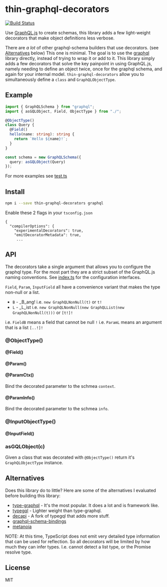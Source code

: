 # thin-graphql-decorators

[![Build Status](https://travis-ci.org/smallhelm/thin-graphql-decorators.svg)](https://travis-ci.org/smallhelm/thin-graphql-decorators)

Use [GraphQL.js](https://graphql.org/graphql-js/) to create schemas, this library adds a few light-weight decorators that make object definitions less verbose.

There are _a lot_ of other graphql-schema builders that use decorators. (see [Alternatives](#alternatives) below) This one is minimal. The goal is to use the [graphql](https://graphql.org/graphql-js/) library directly, instead of trying to wrap it or add to it. This library simply adds a few decorators that solve the key painpoint in using GraphQL.js, namely needing to define an object twice, once for the graphql schema, and again for your internal model. `thin-graphql-decorators` allow you to simultaneously define a `class` and `GraphQLObjectType`.

## Example

```ts
import { GraphQLSchema } from "graphql";
import { asGQLObject, Field, ObjectType } from "./";

@ObjectType()
class Query {
  @Field()
  hello(name: string): string {
    return `Hello ${name}!`;
  }
}

const schema = new GraphQLSchema({
  query: asGQLObject(Query)
});
```

For more examples see [test.ts](https://github.com/smallhelm/thin-graphql-decorators/blob/master/test.ts)

## Install

```sh
npm i --save thin-graphql-decorators graphql
```

Enable these 2 flags in your `tsconfig.json`

```
{
  "compilerOptions": {
    "experimentalDecorators": true,
    "emitDecoratorMetadata": true,
     ...
```

## API

The decorators take a single argument that allows you to configure the graphql type. For the most part they are a strict subset of the GraphQL.js naming conventions. See [index.ts](https://github.com/smallhelm/thin-graphql-decorators/blob/master/index.ts) for the configuration interfaces.

`Field`, `Param`, `InputField` all have a convenience variant that makes the type non-null or a list.

- `B` - \_B_ang! i.e. `new GraphQLNonNull(t)` or `t!`
- `L` - \_L_ist i.e. `new GraphQLNonNull(new GraphQLList(new GraphQLNonNull(t)))` or `[t!]!`

i.e. `FieldB` means a field that cannot be null `!`
i.e. `ParamL` means an argument that is a list `[..!]!`

### @ObjectType()

#### @Field()

#### @Param()

#### @ParamCtx()

Bind the decorated parameter to the schmea `context`.

#### @ParamInfo()

Bind the decorated parameter to the schmea `info`.

### @InputObjectType()

#### @InputField()

### asGQLObject(c)

Given a class that was decorated with `@ObjectType()` return it's `GraphQLObjectType` instance.

## Alternatives

Does this library do to little? Here are some of the alternatives I evaluated before building this library:

- [type-graphql](https://19majkel94.github.io/type-graphql/) - It's the most popular. It does a lot and is framework like.
- [typegql](https://prismake.github.io/typegql/) - Lighter weight than type-graphql.
- [decapi](https://decapi.netlify.com/) - A fork of typegql that adds more stuff.
- [graphql-schema-bindings](https://github.com/IBM/graphql-schema-bindings)
- [metanoia](https://github.com/voodooattack/metanoia)

NOTE: At this time, TypeScript does not emit very detailed type information that can be used for reflection. So all decorators will be limited by how much they can infer types. I.e. cannot detect a list type, or the Promise resolve type.

## License

MIT

